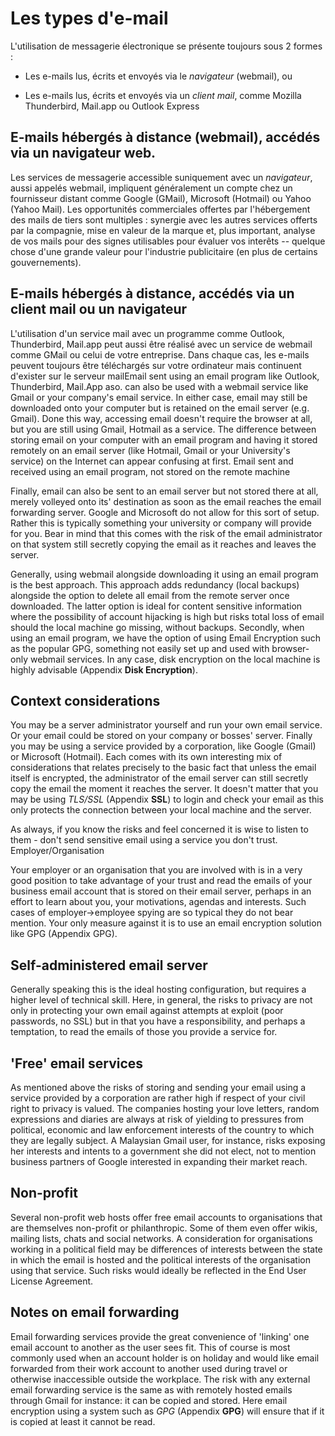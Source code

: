 Les types d'e-mail
==============

L'utilisation de messagerie électronique se présente toujours sous 2 formes :

 * Les e-mails lus, écrits et envoyés via le *navigateur* (webmail), ou

 * Les e-mails lus, écrits et envoyés via un *client mail*, comme Mozilla Thunderbird, Mail.app ou Outlook Express


E-mails hébergés à distance (webmail), accédés via un navigateur web.
----------------------------------------------------------------

Les services de messagerie accessible suniquement avec un *navigateur*, aussi appelés webmail, impliquent généralement un compte chez un fournisseur distant comme Google (GMail), Microsoft (Hotmail) ou Yahoo (Yahoo Mail). Les opportunités commerciales offertes par l'hébergement des mails de tiers sont multiples : synergie avec les autres services offerts par la compagnie, mise en valeur de la marque et, plus important, analyse de vos mails pour des signes utilisables pour évaluer vos interêts -- quelque chose d'une grande valeur pour l'industrie publicitaire (en plus de certains gouvernements).

E-mails hébergés à distance, accédés via un client mail ou un navigateur
------------------------------------------------------------------------------

L'utilisation d'un service mail avec un programme comme Outlook, Thunderbird, Mail.app peut aussi être réalisé avec un service de webmail comme GMail ou celui de votre entreprise. Dans chaque cas, les e-mails peuvent toujours être téléchargés sur votre ordinateur mais continuent d'exister sur le serveur mailEmail sent using an email program like Outlook, Thunderbird, Mail.App aso. can also be used with a webmail service like Gmail or your company's email service. In either case, email may still be downloaded onto your computer but is retained on the email server (e.g. Gmail). Done this way, accessing email doesn't require the browser at all, but you are still using Gmail, Hotmail as a service. The difference between storing email on your computer with an email program and having it stored remotely on an email server (like Hotmail, Gmail or your University's service) on the Internet can appear confusing at first.
Email sent and received using an email program, not stored on the remote machine

Finally, email can also be sent to an email server but not stored there at all, merely volleyed onto its' destination as soon as the email reaches the email forwarding server. Google and Microsoft do not allow for this sort of setup. Rather this is typically something your university or company will provide for you. Bear in mind that this comes with the risk of the email administrator on that system still secretly copying the email as it reaches and leaves the server.

Generally, using webmail alongside downloading it using an email program is the best approach. This approach adds redundancy (local backups) alongside the option to delete all email from the remote server once downloaded. The latter option is ideal for content sensitive information where the possibility of account hijacking is high but risks total loss of email should the local machine go missing, without backups. Secondly, when using an email program, we have the option of using Email Encryption such as the popular GPG, something not easily set up and used with browser-only webmail services. In any case, disk encryption on the local machine is highly advisable (Appendix **Disk Encryption**).

Context considerations
----------------------

You may be a server administrator yourself and run your own email service. Or your email could be stored on your company or bosses' server. Finally you may be using a service provided by a corporation, like Google (Gmail) or Microsoft (Hotmail). Each comes with its own interesting mix of considerations that relates precisely to the basic fact that unless the email itself is encrypted, the administrator of the email server can still secretly copy the email the moment it reaches the server. It doesn't matter that you may be using *TLS/SSL* (Appendix **SSL**) to login and check your email as this only protects the connection between your local machine and the server.

As always, if you know the risks and feel concerned it is wise to listen to them - don't send sensitive email using a service you don't trust.
Employer/Organisation

Your employer or an organisation that you are involved with is in a very good position to take advantage of your trust and read the emails of your business email account that is stored on their email server, perhaps in an effort to learn about you, your motivations, agendas and interests. Such cases of employer->employee spying are so typical they do not bear mention. Your only measure against it is to use an email encryption solution like GPG (Appendix GPG).

Self-administered email server
------------------------------

Generally speaking this is the ideal hosting configuration, but requires a higher level of technical skill. Here, in general, the risks to privacy are not only in protecting your own email against attempts at exploit (poor passwords, no SSL) but in that you have a responsibility, and perhaps a temptation, to read the emails of those you provide a service for.

'Free' email services
---------------------

As mentioned above the risks of storing and sending your email using a service provided by a corporation are rather high if respect of your civil right to privacy is valued. The companies hosting your love letters, random expressions and diaries are always at risk of yielding to pressures from political, economic and law enforcement interests of the country to which they are legally subject. A Malaysian Gmail user, for instance, risks exposing her interests and intents to a government she did not elect, not to mention business partners of Google interested in expanding their market reach.

Non-profit
----------

Several non-profit web hosts offer free email accounts to organisations that are themselves non-profit or philanthropic. Some of them even offer wikis, mailing lists, chats and social networks. A consideration for organisations working in a political field may be differences of interests between the state in which the email is hosted and the political interests of the organisation using that service. Such risks would ideally be reflected in the End User License Agreement.

Notes on email forwarding
-------------------------

Email forwarding services provide the great convenience of 'linking' one email account to another as the user sees fit. This of course is most commonly used when an account holder is on holiday and would like email forwarded from their work account to another used during travel or otherwise inaccessible outside the workplace. The risk with any external email forwarding service is the same as with remotely hosted emails through Gmail for instance: it can be copied and stored. Here email encryption using a system such as *GPG* (Appendix **GPG**) will ensure that if it is copied at least it cannot be read.
